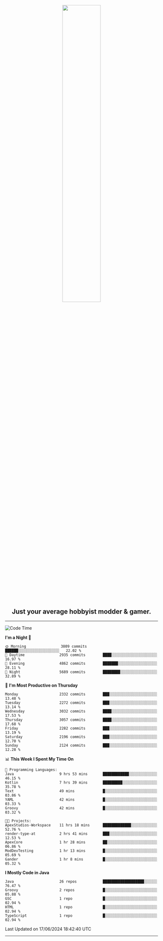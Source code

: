 <div align="center">
  <a href="https://apexmodder.xyz/"><img width="50%" height="50%" src="https://i.imgur.com/pc4HkGz.png"></a>
</div>
<h2 align="center">Just your average hobbyist modder & gamer.</h2>

---

<!--START_SECTION:waka-->
![Code Time](http://img.shields.io/badge/Code%20Time-1%2C224%20hrs%207%20mins-blue)

**I'm a Night 🦉** 

```text
🌞 Morning                3809 commits        ██████░░░░░░░░░░░░░░░░░░░   22.02 % 
🌆 Daytime                2935 commits        ████░░░░░░░░░░░░░░░░░░░░░   16.97 % 
🌃 Evening                4862 commits        ███████░░░░░░░░░░░░░░░░░░   28.11 % 
🌙 Night                  5689 commits        ████████░░░░░░░░░░░░░░░░░   32.89 % 
```
📅 **I'm Most Productive on Thursday** 

```text
Monday                   2332 commits        ███░░░░░░░░░░░░░░░░░░░░░░   13.48 % 
Tuesday                  2272 commits        ███░░░░░░░░░░░░░░░░░░░░░░   13.14 % 
Wednesday                3032 commits        ████░░░░░░░░░░░░░░░░░░░░░   17.53 % 
Thursday                 3057 commits        ████░░░░░░░░░░░░░░░░░░░░░   17.68 % 
Friday                   2282 commits        ███░░░░░░░░░░░░░░░░░░░░░░   13.19 % 
Saturday                 2196 commits        ███░░░░░░░░░░░░░░░░░░░░░░   12.70 % 
Sunday                   2124 commits        ███░░░░░░░░░░░░░░░░░░░░░░   12.28 % 
```


📊 **This Week I Spent My Time On** 

```text
💬 Programming Languages: 
Java                     9 hrs 53 mins       ████████████░░░░░░░░░░░░░   46.15 % 
Kotlin                   7 hrs 39 mins       █████████░░░░░░░░░░░░░░░░   35.78 % 
Text                     49 mins             █░░░░░░░░░░░░░░░░░░░░░░░░   03.86 % 
YAML                     42 mins             █░░░░░░░░░░░░░░░░░░░░░░░░   03.33 % 
Groovy                   42 mins             █░░░░░░░░░░░░░░░░░░░░░░░░   03.32 % 

🐱‍💻 Projects: 
ApexStudios-Workspace    11 hrs 18 mins      █████████████░░░░░░░░░░░░   52.76 % 
render-type-at           2 hrs 41 mins       ███░░░░░░░░░░░░░░░░░░░░░░   12.53 % 
ApexCore                 1 hr 28 mins        ██░░░░░░░░░░░░░░░░░░░░░░░   06.86 % 
ModDevTesting            1 hr 13 mins        █░░░░░░░░░░░░░░░░░░░░░░░░   05.69 % 
Gander                   1 hr 8 mins         █░░░░░░░░░░░░░░░░░░░░░░░░   05.32 % 
```

**I Mostly Code in Java** 

```text
Java                     26 repos            ███████████████████░░░░░░   76.47 % 
Groovy                   2 repos             █░░░░░░░░░░░░░░░░░░░░░░░░   05.88 % 
GSC                      1 repo              █░░░░░░░░░░░░░░░░░░░░░░░░   02.94 % 
HTML                     1 repo              █░░░░░░░░░░░░░░░░░░░░░░░░   02.94 % 
TypeScript               1 repo              █░░░░░░░░░░░░░░░░░░░░░░░░   02.94 % 
```




 Last Updated on 17/06/2024 18:42:40 UTC
<!--END_SECTION:waka-->

---
